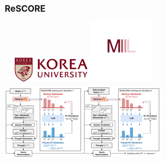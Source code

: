 # ReSCORE

<p align="center">
  <img src="assets/ku-logo.png" alt="korea" height="80">
  <img src="assets/mstile.png" alt="miil" height="200">
</p>

![Figure](assets/figure.png)
